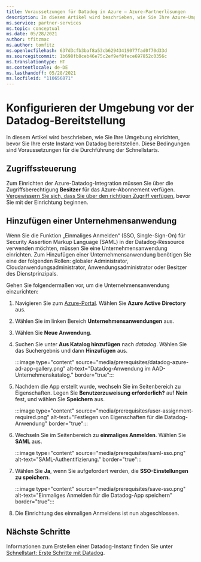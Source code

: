 ```yaml
---
title: Voraussetzungen für Datadog in Azure – Azure-Partnerlösungen
description: In diesem Artikel wird beschrieben, wie Sie Ihre Azure-Umgebung konfigurieren, um eine Instanz von Datadog zu erstellen.
ms.service: partner-services
ms.topic: conceptual
ms.date: 05/28/2021
author: tfitzmac
ms.author: tomfitz
ms.openlocfilehash: 637d3cfb3baf8a53cb62943419077fad0f70d33d
ms.sourcegitcommit: 1b698fb8ceb46e75c2ef9ef8fece697852c0356c
ms.translationtype: HT
ms.contentlocale: de-DE
ms.lasthandoff: 05/28/2021
ms.locfileid: "110656871"
---
```

# <a name="configure-environment-before-datadog-deployment"></a>Konfigurieren der Umgebung vor der Datadog-Bereitstellung

In diesem Artikel wird beschrieben, wie Sie Ihre Umgebung einrichten, bevor Sie Ihre erste Instanz von Datadog bereitstellen. Diese Bedingungen sind Voraussetzungen für die Durchführung der Schnellstarts.

## <a name="access-control"></a>Zugriffssteuerung

Zum Einrichten der Azure-Datadog-Integration müssen Sie über die Zugriffsberechtigung **Besitzer** für das Azure-Abonnement verfügen. [Vergewissern Sie sich, dass Sie über den richtigen Zugriff verfügen](../../role-based-access-control/check-access.md), bevor Sie mit der Einrichtung beginnen.

## <a name="add-enterprise-application"></a>Hinzufügen einer Unternehmensanwendung
 
Wenn Sie die Funktion „Einmaliges Anmelden“ (SSO, Single-Sign-On) für Security Assertion Markup Language (SAML) in der Datadog-Ressource verwenden möchten, müssen Sie eine Unternehmensanwendung einrichten. Zum Hinzufügen einer Unternehmensanwendung benötigen Sie eine der folgenden Rollen: globaler Administrator, Cloudanwendungsadministrator, Anwendungsadministrator oder Besitzer des Dienstprinzipals.

Gehen Sie folgendermaßen vor, um die Unternehmensanwendung einzurichten:

1. Navigieren Sie zum [Azure-Portal](https://portal.azure.com). Wählen Sie **Azure Active Directory** aus.
1. Wählen Sie im linken Bereich **Unternehmensanwendungen** aus.
1. Wählen Sie **Neue Anwendung**.
1. Suchen Sie unter **Aus Katalog hinzufügen** nach *datadog*. Wählen Sie das Suchergebnis und dann **Hinzufügen** aus.

   :::image type="content" source="media/prerequisites/datadog-azure-ad-app-gallery.png" alt-text="Datadog-Anwendung im AAD-Unternehmenskatalog." border="true":::

1. Nachdem die App erstellt wurde, wechseln Sie im Seitenbereich zu Eigenschaften. Legen Sie **Benutzerzuweisung erforderlich?** auf **Nein** fest, und wählen Sie **Speichern** aus.

   :::image type="content" source="media/prerequisites/user-assignment-required.png" alt-text="Festlegen von Eigenschaften für die Datadog-Anwendung" border="true":::

1. Wechseln Sie im Seitenbereich zu **einmaliges Anmelden**. Wählen Sie **SAML** aus.

   :::image type="content" source="media/prerequisites/saml-sso.png" alt-text="SAML-Authentifizierung." border="true":::

1. Wählen Sie **Ja**, wenn Sie aufgefordert werden, die **SSO-Einstellungen zu speichern**.

   :::image type="content" source="media/prerequisites/save-sso.png" alt-text="Einmaliges Anmelden für die Datadog-App speichern" border="true":::

1. Die Einrichtung des einmaligen Anmeldens ist nun abgeschlossen.

## <a name="next-steps"></a>Nächste Schritte

Informationen zum Erstellen einer Datadog-Instanz finden Sie unter [Schnellstart: Erste Schritte mit Datadog](create.md).

